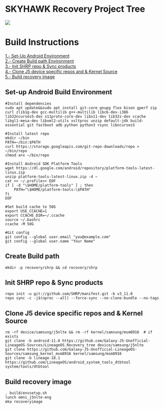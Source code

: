 # SKYHAWK Recovery Project Tree
<img src="https://avatars.githubusercontent.com/u/66643114?s=200&v=4">
<br/>

# Build Instructions
<a href="https://github.com/Galaxy-J5-Unofficial-LineageOS-Sources/LineageOS_Recovery_tree/edit/android-11.0/README.md#set-up-android-build-environment">1.- Set-Up Android Environment</a><br/>
<a href="https://github.com/Galaxy-J5-Unofficial-LineageOS-Sources/LineageOS_Recovery_tree/edit/android-11.0/README.md#create-build-path">2.- Create Build path Environment</a><br/>
<a href="https://github.com/Galaxy-J5-Unofficial-LineageOS-Sources/LineageOS_Recovery_tree/edit/android-11.0/README.md#init-shrp-repo--sync-products">3.- Init SHRP repo & Sync products</a><br/>
<a href="https://github.com/Galaxy-J5-Unofficial-LineageOS-Sources/LineageOS_Recovery_tree/edit/android-11.0/README.md#clone-j5-device-specific-repos-and--kernel-source">4.- Clone J5 device specific repos and & Kernel Source</a></br>
<a href="https://github.com/Galaxy-J5-Unofficial-LineageOS-Sources/LineageOS_Recovery_tree/edit/android-11.0/README.md#build-recovery-image">5.- Build recovery image</a>


## Set-up Android Build Environment
```
#Install dependencies
sudo apt update&&sudo apt install git-core gnupg flex bison gperf zip curl zlib1g-dev gcc-multilib g++-multilib libc6-dev-i386 lib32ncurses5-dev x11proto-core-dev libx11-dev lib32z-dev ccache libgl1-mesa-dev libxml2-utils xsltproc unzip default-jdk build-essential git fastboot adb python python3 rsync libncurses5

#Install latest repo
mkdir ~/bin
PATH=~/bin:$PATH
curl https://storage.googleapis.com/git-repo-downloads/repo > ~/bin/repo
chmod a+x ~/bin/repo

#Install Android SDK Platform Tools
wget https://dl.google.com/android/repository/platform-tools-latest-linux.zip
unzip platform-tools-latest-linux.zip -d ~
cat >> ~/.profile<< EOF
if [ -d "\$HOME/platform-tools" ] ; then
    PATH="\$HOME/platform-tools:\$PATH"
fi
EOF

#Set build cache to 50G
export USE_CCACHE=1
export CCACHE_DIR=~/.ccache
source ~/.bashrc
ccache -M 50G

#Git config
git config --global user.email "you@example.com"
git config --global user.name "Your Name"

```

## Create Build path
```
mkdir -p recovery/shrp && cd recovery/shrp
```

## Init SHRP repo & Sync products
```
repo init -u git://github.com/SHRP/manifest.git -b v3_11.0
repo sync -c -j$(nproc --all) --force-sync --no-clone-bundle --no-tags
```

## Clone J5 device specific repos and & Kernel Source
```
rm -rf device/samsung/j5nlte && rm -rf kernel/samsung/msm8916  # if exists
git clone -b android-11.0 https://github.com/Galaxy-J5-Unofficial-LineageOS-Sources/LineageOS_Recovery_tree device/samsung/j5nlte
git clone https://github.com/Galaxy-J5-Unofficial-LineageOS-Sources/samsung_kernel_msm8916 kernel/samsung/msm8916
git clone -b lineage-18.1 https://github.com/LineageOS/android_system_tools_dtbtool system/tools/dtbtool
```

## Build recovery image
```
. build/envsetup.sh
lunch omni_j5nlte-eng
mka recoveryimage
```
